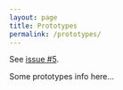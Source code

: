 ```yaml
---
layout: page
title: Prototypes
permalink: /prototypes/
---
```


See [issue #5](https://github.com/comp204p-team35/website/issues/5).

Some prototypes info here...
